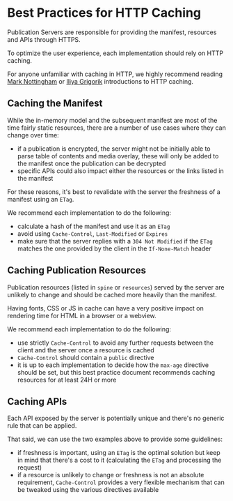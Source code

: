 # Best Practices for HTTP Caching

Publication Servers are responsible for providing the manifest, resources and APIs through HTTPS.

To optimize the user experience, each implementation should rely on HTTP caching.

For anyone unfamiliar with caching in HTTP, we highly recommend reading [Mark Nottingham](https://www.mnot.net/cache_docs/) or [Iliya Grigorik](https://developers.google.com/web/fundamentals/performance/optimizing-content-efficiency/http-caching) introductions to HTTP caching.


## Caching the Manifest

While the in-memory model and the subsequent manifest are most of the time fairly static resources, there are a number of use cases where they can change over time:

* if a publication is encrypted, the server might not be initially able to parse table of contents and media overlay, these will only be added to the manifest once the publication can be decrypted
* specific APIs could also impact either the resources or the links listed in the manifest

For these reasons, it's best to revalidate with the server the freshness of a manifest using an `ETag`.

We recommend each implementation to do the following:

* calculate a hash of the manifest and use it as an `ETag`
* avoid using `Cache-Control`, `Last-Modified` or `Expires`
* make sure that the server replies with a `304 Not Modified` if the `ETag` matches the one provided by the client in the `If-None-Match` header

## Caching Publication Resources

Publication resources (listed in `spine` or `resources`) served by the server are unlikely to change and should be cached more heavily than the manifest.

Having fonts, CSS or JS in cache can have a very positive impact on rendering time for HTML in a browser or a webview.

We recommend each implementation to do the following:

* use strictly `Cache-Control` to avoid any further requests between the client and the server once a resource is cached
* `Cache-Control` should contain a `public` directive
* it is up to each implementation to decide how the `max-age` directive should be set, but this best practice document recommends caching resources for at least 24H or more

## Caching APIs

Each API exposed by the server is potentially unique and there's no generic rule that can be applied.

That said, we can use the two examples above to provide some guidelines:

* if freshness is important, using an `ETag` is the optimal solution but keep in mind that there's a cost to it (calculating the `ETag` and processing the request)
* if a resource is unlikely to change or freshness is not an absolute requirement, `Cache-Control` provides a very flexible mechanism that can be tweaked using the various directives available
